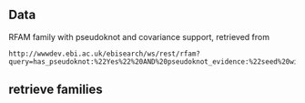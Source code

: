 

## Data

RFAM family with pseudoknot and covariance support, retrieved from

```
http://wwwdev.ebi.ac.uk/ebisearch/ws/rest/rfam?query=has_pseudoknot:%22Yes%22%20AND%20pseudoknot_evidence:%22seed%20with%20covariation%20support%22&format=csv&size=100&hlfields=length 

```

## retrieve families

